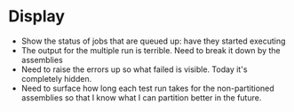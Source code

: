 # Display

- Show the status of jobs that are queued up: have they started executing
- The output for the multiple run is terrible. Need to break it down by 
the assemblies
- Need to raise the errors up so what failed is visible. Today it's completely
hidden.
- Need to surface how long each test run takes for the non-partitioned assemblies
so that I know what I can partition better in the future.